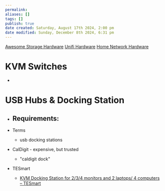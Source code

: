 ```yaml
---
permalink:
aliases: []
tags: []
publish: true
date created: Saturday, August 17th 2024, 2:00 pm
date modified: Sunday, December 8th 2024, 6:31 pm
---
```

[Awesome Storage Hardware](../../Awesome%20Storage%20Hardware.md)
[Unifi Hardware](../../../📁%2007%20-%20Cybersader%20Arsenal/Home%20Network/Unifi%20Hardware/Unifi%20Hardware.md)
[Home Network Hardware](../../../📁%2007%20-%20Cybersader%20Arsenal/Home%20Network/Home%20Network%20Hardware/Home%20Network%20Hardware.md)

# KVM Switches

- 

# USB Hubs & Docking Station

- Requirements:
	- 

- Terms
	- usb docking stations

- CalDigit - expensive, but trusted
	- "caldigit dock"
- TESmart
	- [KVM Docking Station for 2/3/4 monitors and 2 laptops/ 4 computers – TESmart](https://www.tesmart.com/collections/kvm-docking-station)